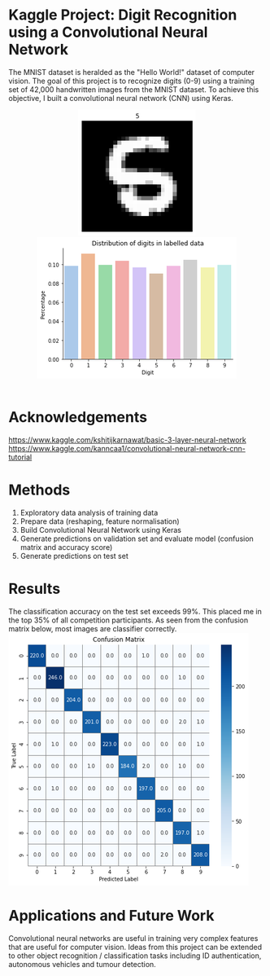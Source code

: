 # Kaggle Project: Digit Recognition using a Convolutional Neural Network
The MNIST dataset is heralded as the "Hello World!" dataset of computer vision. The goal of this project is to recognize digits (0-9) using a training set of 42,000 handwritten images from the MNIST dataset. To achieve this objective, I built a convolutional neural network (CNN) using Keras.
<br> <center><img src="sample_image.png"/>   <img src="multiclass_distribution.png"/></center> <br>

# Acknowledgements
https://www.kaggle.com/kshitijkarnawat/basic-3-layer-neural-network
https://www.kaggle.com/kanncaa1/convolutional-neural-network-cnn-tutorial

# Methods
1) Exploratory data analysis of training data
2) Prepare data (reshaping, feature normalisation)
3) Build Convolutional Neural Network using Keras
4) Generate predictions on validation set and evaluate model (confusion matrix and accuracy score)
5) Generate predictions on test set

# Results
The classification accuracy on the test set exceeds 99%. This placed me in the top 35% of all competition participants. As seen from the confusion matrix below, most images are classifier correctly.<br>
<img src="confusion_matrix.png"/>

# Applications and Future Work
Convolutional neural networks are useful in training very complex features that are useful for computer vision. Ideas from this project can be extended to other object recognition / classification tasks including ID authentication, autonomous vehicles and tumour detection.
